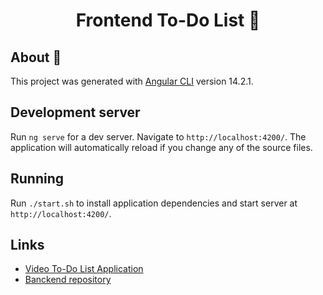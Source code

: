 <h1 align="center">Frontend To-Do List 📑</h1>

## About 🔎

This project was generated with [Angular CLI](https://github.com/angular/angular-cli) version 14.2.1.

## Development server

Run `ng serve` for a dev server. Navigate to `http://localhost:4200/`. The application will automatically reload if you change any of the source files.

## Running 

Run `./start.sh` to install application dependencies and start server at `http://localhost:4200/`.

## Links

- [Video To-Do List Application](https://www.youtube.com/watch?v=MjJHiv15Tts)
- [Banckend repository](https://github.com/slimarc/app-todo-list-backend)